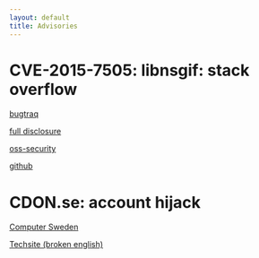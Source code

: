 ```yaml
---
layout: default
title: Advisories
---
```


CVE-2015-7505: libnsgif: stack overflow
=======================================
[bugtraq](http://seclists.org/bugtraq/2015/Dec/83)

[full disclosure](http://seclists.org/fulldisclosure/2015/Dec/70)

[oss-security](http://www.openwall.com/lists/oss-security/2015/12/16/5)

[github](https://github.com/dyntopia/advisories/blob/master/002-libnsgif.org)

CDON.se: account hijack
=======================
[Computer Sweden](http://computersweden.idg.se/2.2683/1.646544/cdon-kapa)

[Techsite (broken english)](http://www.techsite.io/p/215563)

